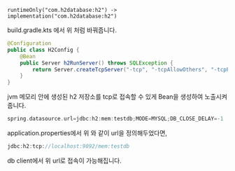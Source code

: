 ```
runtimeOnly("com.h2database:h2") -> implementation("com.h2database:h2")
```

build.gradle.kts 에서 위 처럼 바꿔줍니다.

```java
@Configuration
public class H2Config {
    @Bean
    public Server h2RunServer() throws SQLException {
        return Server.createTcpServer("-tcp", "-tcpAllowOthers", "-tcpPort", "9092").start();
    }
}

```

jvm 메모리 안에 생성된 h2 저장소를 tcp로 접속할 수 있게 Bean을 생성하여 노출시켜 줍니다.

```groovy
spring.datasource.url=jdbc:h2:mem:testdb;MODE=MYSQL;DB_CLOSE_DELAY=-1
```

application.properties에서 위 와 같이 url을 정의해두었다면,

```groovy
jdbc:h2:tcp://localhost:9092/mem:testdb
```

db client에서 위 url로 접속이 가능해집니다.